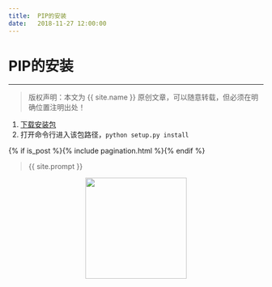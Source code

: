 ```yaml
---              
title:  PIP的安装
date:   2018-11-27 12:00:00
---
```

# PIP的安装

***
> 版权声明：本文为 {{ site.name }} 原创文章，可以随意转载，但必须在明确位置注明出处！

1. <a href="https://pypi.org/project/pip/#files">下载安装包</a>
2. 打开命令行进入该包路径，`python setup.py install`






{% if is_post %}{% include pagination.html %}{% endif %}
> {{ site.prompt }}

<div  align="center">
<img src="https://rengui520.github.io/images/wechart.jpg" width = "200" height = "200"/>